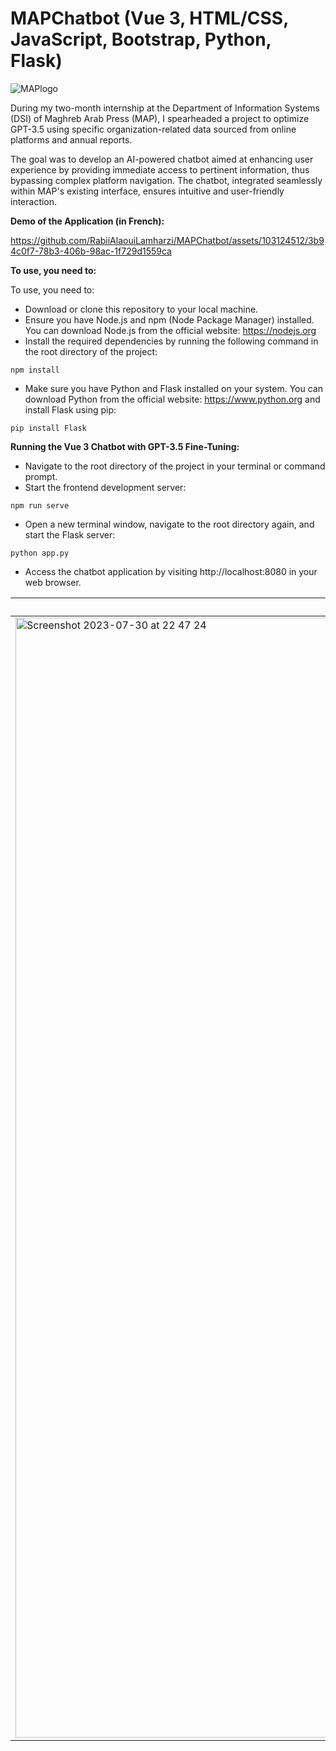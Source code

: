 # MAPChatbot (Vue 3, HTML/CSS, JavaScript, Bootstrap, Python, Flask)

![MAPlogo](https://github.com/RabiiAlaouiLamharzi/MAPChatbot/assets/103124512/28a1785d-47b7-415d-a2f4-fa6e25678c7e)

During my two-month internship at the Department of Information Systems (DSI) of Maghreb Arab Press (MAP), I spearheaded a project to optimize GPT-3.5 using specific organization-related data sourced from online platforms and annual reports. 

The goal was to develop an AI-powered chatbot aimed at enhancing user experience by providing immediate access to pertinent information, thus bypassing complex platform navigation. The chatbot, integrated seamlessly within MAP's existing interface, ensures intuitive and user-friendly interaction.

**Demo of the Application (in French):**

https://github.com/RabiiAlaouiLamharzi/MAPChatbot/assets/103124512/3b94c0f7-78b3-406b-98ac-1f729d1559ca

**To use, you need to:**

To use, you need to:

- Download or clone this repository to your local machine.
- Ensure you have Node.js and npm (Node Package Manager) installed. You can download Node.js from the official website: https://nodejs.org
- Install the required dependencies by running the following command in the root directory of the project:
```
npm install
```
- Make sure you have Python and Flask installed on your system. You can download Python from the official website: https://www.python.org and install Flask using pip:
```
pip install Flask
```
**Running the Vue 3 Chatbot with GPT-3.5 Fine-Tuning:**

- Navigate to the root directory of the project in your terminal or command prompt.
- Start the frontend development server:
```
npm run serve
```
- Open a new terminal window, navigate to the root directory again, and start the Flask server:
```
python app.py
```
- Access the chatbot application by visiting http://localhost:8080 in your web browser.

| Desktop Display  | Mobile Display |
| ------------- | ------------- |
| <img width="1792" alt="Screenshot 2023-07-30 at 22 47 24" src="https://github.com/RabiiAlaouiLamharzi/MAPChatbot/assets/103124512/74bebd85-303b-4099-8611-37d6da8f5a37"> | <img width="684" alt="Screenshot 2023-07-30 at 22 48 55" src="https://github.com/RabiiAlaouiLamharzi/MAPChatbot/assets/103124512/f339d25e-e5ba-4af6-a81f-021a428f7528"> |

